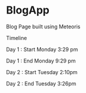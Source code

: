 # BlogApp
Blog Page built using Meteoris 

Timeline 

Day 1 : Start Monday 3:29 pm

Day 1 : End Monday 9:29 pm

Day 2 : Start Tuesday 2:10pm

Day 2 : End Tuesday 3:26pm